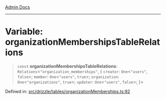 [Admin Docs](/)

***

# Variable: organizationMembershipsTableRelations

> `const` **organizationMembershipsTableRelations**: `Relations`\<`"organization_memberships"`, \{ `creator`: `One`\<`"users"`, `false`\>; `member`: `One`\<`"users"`, `true`\>; `organization`: `One`\<`"organizations"`, `true`\>; `updater`: `One`\<`"users"`, `false`\>; \}\>

Defined in: [src/drizzle/tables/organizationMemberships.ts:92](https://github.com/PalisadoesFoundation/talawa-api/blob/be8575be3c5989d76dd2f84308de81461931796c/src/drizzle/tables/organizationMemberships.ts#L92)
